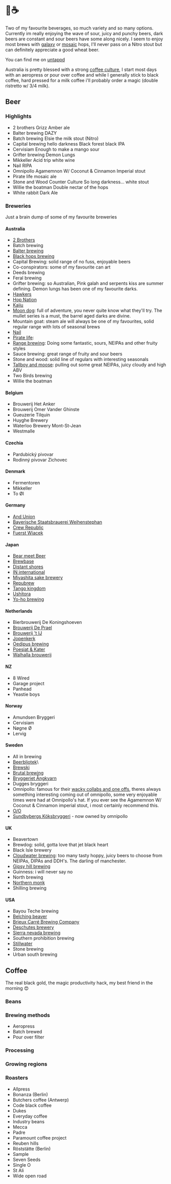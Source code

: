 # 🍺☕️

Two of my favourite beverages, so much variety and so many options. Currently im really enjoying the wave of sour, juicy and punchy beers, dark beers are constant and sour beers have some along nicely. I seem to enjoy most brews with [galaxy](https://www.hops.com.au/project/galaxy/) or [mosaic](https://www.cleverbrewing.com.au/mosaic-hops.html) hops, I'll never pass on a Nitro stout but can definitely appreciate a good wheat beer.

You can find me on [untappd](https://untappd.com/user/motorikpulse)

Australia is pretty blessed with a strong [coffee culture](https://www.broadsheet.com.au/melbourne/food-and-drink/article/guide-melbournes-oddest-coffee-orders), I start most days with an aeropress or pour over coffee and while I generally stick to black coffee, hard pressed for a milk coffee i'll probably order a magic (double ristretto w/ 3/4 milk).

## Beer

### Highlights

- 2 brothers Grizz Amber ale
- Balter brewing DAZY
- Batch brewing Elsie the milk stout (Nitro)
- Capital brewing hello darkness Black forest black IPA
- Cervisiam Enough to make a mango sour
- Grifter brewing Demon Lungs
- Mikkeller Acid trip white wine
- Nail RIPA
- Omnipollo Agamemnon W/ Coconut & Cinnamon Imperial stout
- Pirate life mosaic ale
- Stone and Wood Counter Culture So long darkness... white stout
- Willie the boatman Double nectar of the hops
- White rabbit Dark Ale

### Breweries

Just a brain dump of some of my favourite breweries

#### Australia

- [2 Brothers](http://2brothers.com.au/)
- Batch brewing
- [Balter brewing](http://www.balter.com.au/)
- [Black hops brewing](http://blackhops.com.au/)
- Capital Brewing: solid range of no fuss, enjoyable beers
- Co-conspirators: some of my favourite can art
- Deeds brewing
- Feral brewing
- Grifter brewing: so Australian, Pink galah and serpents kiss are summer defining. Demon lungs has been one of my favourite darks.
- [Hawkers](http://www.hawkers.beer/)
- [Hop Nation](http://www.hopnation.com.au/)
- [Kaiju](http://www.kaijubeer.com.au/)
- [Moon dog](http://moondogbrewing.com.au/): full of adventure, you never quite know what they'll try. The mullet series is a must, the barrel aged darks are divine.
- Mountain goat: steam ale will always be one of my favourites, solid regular range with lots of seasonal brews
- [Nail](http://www.nailbrewing.com.au/)
- [Pirate life](http://www.piratelife.com.au/):
- [Range brewing](https://www.rangebrewing.com/): Doing some fantastic, sours, NEIPAs and other fruity styles
- Sauce brewing: great range of fruity and sour beers
- Stone and wood: solid line of regulars with interesting seasonals
- [Tallboy and moose](http://www.tallboyandmoose.com/): pulling out some great NEIPAs, juicy cloudy and high ABV
- Two Birds brewing
- Willie the boatman

#### Belgium

- Brouwerij Het Anker
- Brouwerij Omer Vander Ghinste
- Gueuzerie Tilquin
- Huyghe Brewery
- Waterloo Brewery Mont-St-Jean
- Westmalle

#### Czechia

- Pardubický pivovar
- Rodinný pivovar Zichovec

#### Denmark

- Fermentoren
- Mikkeller
- To Øl

#### Germany

- [And Union](http://www.andunion.com/)
- [Bayerische Staatsbrauerei Weihenstephan](http://www.weihenstephaner.de/)
- [Crew Republic](http://www.crewrepublic.de/)
- [Fuerst Wiacek](http://www.fuerstwiacek.com/)

#### Japan

- [Bear meet Beer](https://untappd.com/w/bear-meet-beer/371564)
- [Brewbase](http://instagram.com/brewbase_beer)
- [Distant shores](http://www.distantshoresbrewing.com/)
- [IN international](http://www.rokko-beer.com/)
- [Miyashita sake brewery](https://untappd.com/w/miyashita-sake-brewery/20720)
- [Repubrew](http://repubrew.com/index.html)
- [Tango kingdom](https://tango-kingdom.com/)
- [Ushitora](https://untappd.com/w/ushitora-brewery/158050)
- [Yo-ho brewing](http://www.yonasato.com/)

#### Netherlands

- Bierbrouwerij De Koningshoeven
- [Brouwerij De Prael](http://www.deprael.nl/)
- [Brouwerij 't IJ](http://www.brouwerijhetij.nl/)
- [Jopenkerk](https://www.jopenkerk.nl/)
- [Oedipus brewing](http://www.oedipus.com/)
- [Poesiat & Kater](http://poesiatenkater.nl/)
- [Walhalla brouwerij](https://www.walhallacraftbeer.nl/)

#### NZ

- 8 Wired
- Garage project
- Panhead
- Yeastie boys

#### Norway

- Amundsen Bryggeri
- Cervisiam
- Nøgne Ø
- Lervig

#### Sweden

- All in brewing
- [Beerbliotek](http://beerbliotek.com/)\
- [Brewski](http://www.brewski.se/)
- [Brutal brewing](http://instagram.com/BrutalBrewing)
- [Bryggeriet Ångkvarn](http://bryggerietangkvarn.se/)
- Dugges bryggeri
- Omnipollo: famous for their [wacky collabs and one offs](https://untappd.com/b/omnipollo-omnipolloscope-4-never-miami-thunder-lemon-meringue-milkshake-raspberry-blackberry-double-ice-cream-lassi-gose/3179877), theres always something interesting coming out of omnipollo, some very enjoyable times were had at Omnipollo's hat. If you ever see the Agamemnon W/ Coconut & Cinnamon imperial stout, i most certainly recommend this.
- [O/O](http://oobrewing.com/)
- [Sundbybergs Köksbryggeri](http://sundbybergskoksbryggeri.se/) - now owned by omnipollo

#### UK

- Beavertown
- Brewdog: solid, gotta love that jet black heart
- Black Isle brewery
- [Cloudwater brewing](https://cloudwaterbrew.co/): too many tasty hoppy, juicy beers to choose from NEIPAs, DIPAs and DDH's. The darling of manchester.
- [Gipsy hill brewing](https://gipsyhillbrew.com/)
- Guinness: i will never say no
- North brewing
- [Northern monk](http://www.northernmonkbrewco.com/)
- Shilling brewing

#### USA

- Bayou Teche brewing
- [Belching beaver](http://belchingbeaver.com/san-diego-brewery/)
- [Brieux Carré Brewing Company ](http://www.brieuxcarre.com/)
- [Deschutes brewery](http://www.deschutesbrewery.com/)
- [Sierra nevada brewing](http://www.sierranevada.com/)
- Southern prohibition brewing
- [Stillwater](http://www.stillwater-artisanal.com/)
- Stone brewing
- Urban south brewing

## Coffee

The real black gold, the magic productivity hack, my best friend in the morning 😍

### Beans

### Brewing methods

- Aeropress
- Batch brewed
- Pour over filter

### Processing

### Growing regions

### Roasters

- Allpress
- Bonanza (Berlin)
- Butchers coffee (Antwerp)
- Code black coffee
- Dukes
- Everyday coffee
- Industry beans
- Mecca
- Padre
- Paramount coffee project
- Reuben hills
- Röststätte (Berlin)
- Sample
- Seven Seeds
- Single O
- St Ali
- Wide open road

